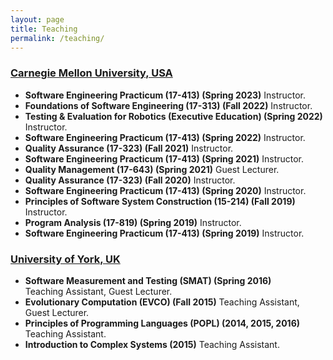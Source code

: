 ```yaml
---
layout: page
title: Teaching
permalink: /teaching/
---
```


### [Carnegie Mellon University, USA](https://www.cmu.edu/)

* **Software Engineering Practicum (17-413) (Spring 2023)** Instructor.
* **Foundations of Software Engineering (17-313) (Fall 2022)** Instructor.
* **Testing & Evaluation for Robotics (Executive Education) (Spring 2022)** Instructor.
* **Software Engineering Practicum (17-413) (Spring 2022)** Instructor.
* **Quality Assurance (17-323) (Fall 2021)** Instructor.
* **Software Engineering Practicum (17-413) (Spring 2021)** Instructor.
* **Quality Management (17-643) (Spring 2021)** Guest Lecturer.
* **Quality Assurance (17-323) (Fall 2020)** Instructor.
* **Software Engineering Practicum (17-413) (Spring 2020)** Instructor.
* **Principles of Software System Construction (15-214) (Fall 2019)** Instructor.
* **Program Analysis (17-819) (Spring 2019)** Instructor.
* **Software Engineering Practicum (17-413) (Spring 2019)** Instructor.


### [University of York, UK](https://www.york.ac.uk/)

* **Software Measurement and Testing (SMAT) (Spring 2016)**<br/> Teaching Assistant, Guest Lecturer.
* **Evolutionary Computation (EVCO) (Fall 2015)** Teaching Assistant, Guest Lecturer.
* **Principles of Programming Languages (POPL) (2014, 2015, 2016)** Teaching Assistant.
* **Introduction to Complex Systems (2015)** Teaching Assistant.
